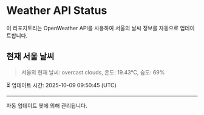 
# Weather API Status

이 리포지토리는 OpenWeather API를 사용하여 서울의 날씨 정보를 자동으로 업데이트합니다.

## 현재 서울 날씨
> 서울의 현재 날씨: overcast clouds, 온도: 19.43°C, 습도: 69%

⏳ 업데이트 시간: 2025-10-09 09:50:45 (UTC)

---
자동 업데이트 봇에 의해 관리됩니다.
